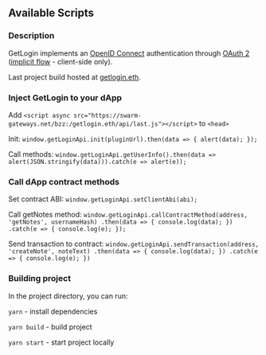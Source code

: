 ## Available Scripts

### Description

GetLogin implements an [OpenID Connect](https://openid.net/) authentication through [OAuth 2](https://en.wikipedia.org/wiki/OAuth#OAuth_2.0) ([implicit flow](https://openid.net/specs/openid-connect-core-1_0.html#ImplicitFlowAuth) - client-side only).

Last project build hosted at [getlogin.eth](https://swarm-gateways.net/bzz:/getlogin.eth/).

### Inject GetLogin to your dApp

Add `<script async src="https://swarm-gateways.net/bzz:/getlogin.eth/api/last.js"></script>` to `<head>`

Init: `window.getLoginApi.init(pluginUrl).then(data => {
                               alert(data);
                           });`
                           
Call methods: `window.getLoginApi.getUserInfo().then(data => alert(JSON.stringify(data))).catch(e => alert(e));`

### Call dApp contract methods

Set contract ABI: `window.getLoginApi.setClientAbi(abi);`

Call getNotes method: `window.getLoginApi.callContractMethod(address, 'getNotes', usernameHash)
            .then(data => {
                console.log(data);
            })
            .catch(e => {
                console.log(e);
            });`

Send transaction to contract: `window.getLoginApi.sendTransaction(address, 'createNote', noteText)
                                                           .then(data => {
                                                               console.log(data);
                                                           })
                                                           .catch(e => {
                                                               console.log(e);
                                                           })`

### Building project
In the project directory, you can run:

`yarn` - install dependencies

`yarn build` - build project

`yarn start` - start project locally

